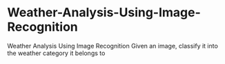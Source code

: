 # Weather-Analysis-Using-Image-Recognition
Weather Analysis Using Image Recognition Given an image, classify it into the weather category it belongs to
